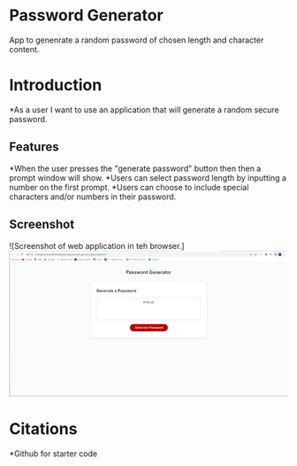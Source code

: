 # Password Generator
App to genenrate a random password of chosen length and character content.

# Introduction
*As a user I want to use an application that will generate a random secure password.

## Features
*When the user presses the "generate password" button then then a prompt window will show.
*Users can select password length by inputting a number on the first prompt.
*Users can choose to include special characters and/or numbers in their password.

## Screenshot
![Screenshot of web application in teh browser.]![(C:\Users\perez\OneDrive\Desktop\class\password_genrator-project\screenshot-of-webpage.png)](screenshot-of-webpage.png)

# Citations
*Github for starter code